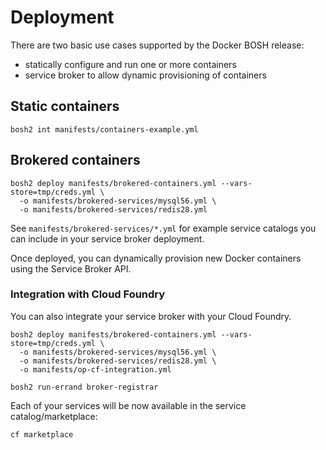 # Deployment

There are two basic use cases supported by the Docker BOSH release:

* statically configure and run one or more containers
* service broker to allow dynamic provisioning of containers

## Static containers

```
bosh2 int manifests/containers-example.yml
```

## Brokered containers

```
bosh2 deploy manifests/brokered-containers.yml --vars-store=tmp/creds.yml \
  -o manifests/brokered-services/mysql56.yml \
  -o manifests/brokered-services/redis28.yml
```

See `manifests/brokered-services/*.yml` for example service catalogs you can include in your service broker deployment.

Once deployed, you can dynamically provision new Docker containers using the Service Broker API.

### Integration with Cloud Foundry

You can also integrate your service broker with your Cloud Foundry.

```
bosh2 deploy manifests/brokered-containers.yml --vars-store=tmp/creds.yml \
  -o manifests/brokered-services/mysql56.yml \
  -o manifests/brokered-services/redis28.yml \
  -o manifests/op-cf-integration.yml

bosh2 run-errand broker-registrar
```

Each of your services will be now available in the service catalog/marketplace:

```
cf marketplace
```
